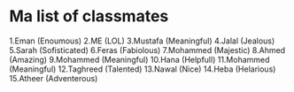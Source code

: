 # Ma list of classmates
1.Eman (Enoumous)
2.ME (LOL)
3.Mustafa (Meaningful)
4.Jalal (Jealous)
5.Sarah (Sofisticated)
6.Feras (Fabiolous)
7.Mohammed (Majestic)
8.Ahmed (Amazing)
9.Mohammed (Meaningful)
10.Hana (Helpfull)
11.Mohammed (Meaningful)
12.Taghreed (Talented)
13.Nawal (Nice)
14.Heba (Helarious)
15.Atheer (Adventerous)
